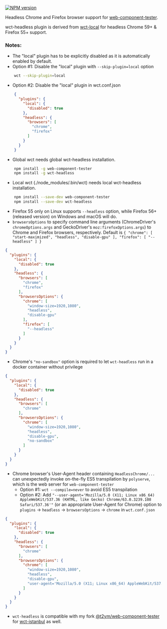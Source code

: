 [![NPM version](http://img.shields.io/npm/v/wct-headless.svg?style=flat-square)](https://npmjs.org/package/wct-headless)

Headless Chrome and Firefox browser support for [web-component-tester](https://github.com/Polymer/web-component-tester).

wct-headless plugin is derived from [wct-local](https://github.com/Polymer/wct-local) for headless Chrome 59+ & Firefox 55+ support.

### Notes:
- The "local" plugin has to be explicitly disabled as it is automatically enabled by default.
- Option #1: Disable the "local" plugin with `--skip-plugin=local` option
```sh
    wct --skip-plugin=local
```
- Option #2: Disable the "local" plugin in wct.conf.json
```json
    {
      "plugins": {
        "local": {
          "disabled": true
        },
        "headless": {
          "browsers": [
            "chrome",
            "firefox"
          ]
        }
      }
    }
```
- Global wct needs global wct-headless installation.
```sh
    npm install -g web-component-tester
    npm install -g wct-headless
```
- Local wct (./node_modules/.bin/wct) needs local wct-headless installation.
```sh
    npm install --save-dev web-component-tester
    npm install --save-dev wct-headless
```
- Firefox 55 only on Linux supports `--headless` option, while Firefox 56+ (released version) on Windows and macOS will do.
- `browsersOptions` to specify command line arguments (ChromeDriver's `chromeOptions.args` and GeckoDriver's `moz:firefoxOptions.args`) to Chrome and Firefox browsers, respectively. Default is `{ "chrome": [ "start-maximized", "headless", "disable-gpu" ], "firefox": [ "--headless" ] }`
```json
{
  "plugins": {
    "local": {
      "disabled": true
    },
    "headless": {
      "browsers": [
        "chrome",
        "firefox"
      ],
      "browsersOptions": {
        "chrome": [
          "window-size=1920,1080",
          "headless",
          "disable-gpu"
        ],
        "firefox": [
          "--headless"
        ]
      }
    }
  }
}
```
- Chrome's `"no-sandbox"` option is required to let `wct-headless` run in a docker container without privilege
```json
{
  "plugins": {
    "local": {
      "disabled": true
    },
    "headless": {
      "browsers": [
        "chrome"
      ],
      "browsersOptions": {
        "chrome": [
          "window-size=1920,1080",
          "headless",
          "disable-gpu",
          "no-sandbox"
        ]
      }
    }
  }
}
```
- Chrome browser's User-Agent header containing `HeadlessChrome/...` can unexpectedly invoke on-the-fly ES5 transpilation by `polyserve`, which is the web server for `web-component-tester`
  - Option #1: `wct --compile=never` to avoid ES5 transpilation
  - Option #2: Add `"--user-agent='Mozilla/5.0 (X11; Linux x86_64) AppleWebKit/537.36 (KHTML, like Gecko) Chrome/63.0.3239.108 Safari/537.36'"` (or an appropriate User-Agent for Chrome) option to `plugins` -> `headless` -> `browsersOptions` -> `chrome` in `wct.conf.json`
```json
{
  "plugins": {
    "local": {
      "disabled": true
    },
    "headless": {
      "browsers": [
        "chrome"
      ],
      "browsersOptions": {
        "chrome": [
          "window-size=1920,1080",
          "headless",
          "disable-gpu",
          "user-agent='Mozilla/5.0 (X11; Linux x86_64) AppleWebKit/537.36 (KHTML, like Gecko) Chrome/63.0.3239.108 Safari/537.36'"
        ]
      }
    }
  }
}
```
- `wct-headless` is compatible with my fork [@t2ym/web-component-tester](https://www.npmjs.com/package/@t2ym/web-component-tester) for [wct-istanbul](https://www.npmjs.com/package/wct-istanbul) as well.